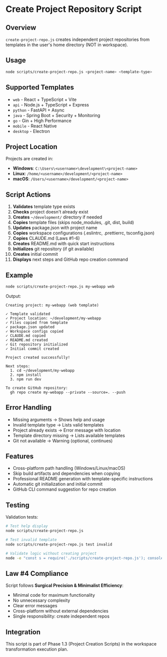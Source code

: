 # Create Project Repository Script

## Overview

`create-project-repo.js` creates independent project repositories from templates in the user's home directory (NOT in workspace).

## Usage

```bash
node scripts/create-project-repo.js <project-name> <template-type>
```

## Supported Templates

- `web` - React + TypeScript + Vite
- `api` - Node.js + TypeScript + Express
- `python` - FastAPI + Async
- `java` - Spring Boot + Security + Monitoring
- `go` - Gin + High Performance
- `mobile` - React Native
- `desktop` - Electron

## Project Location

Projects are created in:
- **Windows**: `C:\Users\<username>\development\<project-name>`
- **Linux**: `/home/<username>/development/<project-name>`
- **macOS**: `/Users/<username>/development/<project-name>`

## Script Actions

1. **Validates** template type exists
2. **Checks** project doesn't already exist
3. **Creates** `~/development/` directory if needed
4. **Copies** template files (skips node_modules, .git, dist, build)
5. **Updates** package.json with project name
6. **Copies** workspace configurations (.eslintrc, .prettierrc, tsconfig.json)
7. **Copies** CLAUDE.md (Laws #1-6)
8. **Creates** README.md with quick start instructions
9. **Initializes** git repository (if git available)
10. **Creates** initial commit
11. **Displays** next steps and GitHub repo creation command

## Example

```bash
node scripts/create-project-repo.js my-webapp web
```

Output:
```
Creating project: my-webapp (web template)

✓ Template validated
✓ Project location: ~/development/my-webapp
✓ Files copied from template
✓ package.json updated
✓ Workspace configs copied
✓ CLAUDE.md copied
✓ README.md created
✓ Git repository initialized
✓ Initial commit created

Project created successfully!

Next steps:
  1. cd ~/development/my-webapp
  2. npm install
  3. npm run dev

To create GitHub repository:
  gh repo create my-webapp --private --source=. --push
```

## Error Handling

- Missing arguments → Shows help and usage
- Invalid template type → Lists valid templates
- Project already exists → Error message with location
- Template directory missing → Lists available templates
- Git not available → Warning (optional, continues)

## Features

- Cross-platform path handling (Windows/Linux/macOS)
- Skip build artifacts and dependencies when copying
- Professional README generation with template-specific instructions
- Automatic git initialization and initial commit
- GitHub CLI command suggestion for repo creation

## Testing

Validation tests:
```bash
# Test help display
node scripts/create-project-repo.js

# Test invalid template
node scripts/create-project-repo.js test invalid

# Validate logic without creating project
node -e "const s = require('./scripts/create-project-repo.js'); console.log(s.getProjectLocation('test'));"
```

## Law #4 Compliance

Script follows **Surgical Precision & Minimalist Efficiency**:
- Minimal code for maximum functionality
- No unnecessary complexity
- Clear error messages
- Cross-platform without external dependencies
- Single responsibility: create independent repos

## Integration

This script is part of Phase 1.3 (Project Creation Scripts) in the workspace transformation execution plan.
